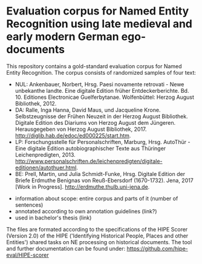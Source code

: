 # Evaluation corpus for Named Entity Recognition using late medieval and early modern German ego-documents
This repository contains a gold-standard evaluation corpus for Named Entity Recognition. The corpus consists of randomized samples of four text: 
* NUL: Ankenbauer, Norbert, Hrsg. Paesi novamente retrovati - Newe unbekanthe landte. Eine digitale Edition früher Entdeckerberichte. Bd. 10. Editiones Electronicae Guelferbytanae. Wolfenbüttel: Herzog August Bibliothek, 2012.
* DA: Ralle, Inga Hanna, David Maus, und Jacqueline Krone. Selbstzeugnisse der Frühen Neuzeit in der Herzog August Bibliothek. Digitale Edition des Diariums von Herzog August dem Jüngeren. Herausgegeben von Herzog August Bibliothek, 2017. http://diglib.hab.de/edoc/ed000225/start.htm.
* LP: Forschungsstelle für Personalschriften, Marburg, Hrsg. AutoThür - Eine digitale Edition autobiographischer Texte aus Thüringer Leichenpredigten, 2013. http://www.personalschriften.de/leichenpredigten/digitale-editionen/autothuer.html.
* BE: Prell, Martin, und Julia Schmidt-Funke, Hrsg. Digitale Edition der Briefe Erdmuthe Benignas von Reuß-Ebersdorf (1670-1732). Jena, 2017 [Work in Progress]. http://erdmuthe.thulb.uni-jena.de.

- information about scope: entire corpus and parts of it (number of sentences)
- annotated according to own annotation guidelines (link?)
- used in bachelor's thesis (link)

The files are formated according to the specifications of the HIPE Scorer (Version 2.0) of the HIPE ('Identifying Historical People, Places and other Entities') shared tasks on NE processing on historical documents. The tool and further documentation can be found under: https://github.com/hipe-eval/HIPE-scorer   
